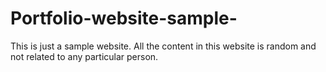 # Portfolio-website-sample-

This is just a sample website. All the content in this website is random and not related to any particular person. 
